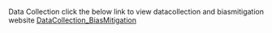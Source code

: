 Data Collection
click the below link to view datacollection and biasmitigation website 
<a href = "https://datacollectionbiasmitigation.netlify.app/">DataCollection_BiasMitigation</a>
